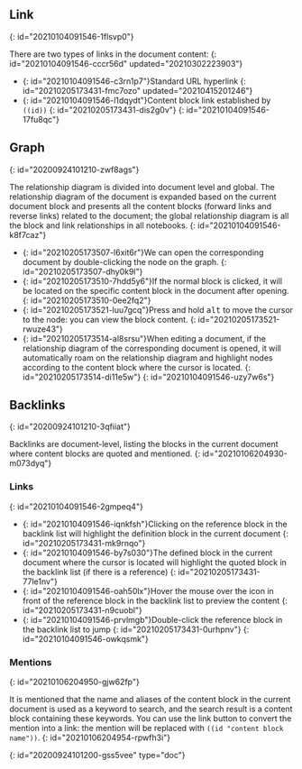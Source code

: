 ## Link
{: id="20210104091546-1flsvp0"}

There are two types of links in the document content:
{: id="20210104091546-cccr56d" updated="20210302223903"}

* {: id="20210104091546-c3rn1p7"}Standard URL hyperlink
  {: id="20210205173431-fmc7ozo" updated="20210415201246"}
* {: id="20210104091546-l1dqydt"}Content block link established by `((id))`
  {: id="20210205173431-dis2g0v"}
{: id="20210104091546-17fu8qc"}

## Graph
{: id="20200924101210-zwf8ags"}

The relationship diagram is divided into document level and global. The relationship diagram of the document is expanded based on the current document block and presents all the content blocks (forward links and reverse links) related to the document; the global relationship diagram is all the block and link relationships in all notebooks.
{: id="20210104091546-k8f7caz"}

* {: id="20210205173507-l6xit6r"}We can open the corresponding document by double-clicking the node on the graph.
  {: id="20210205173507-dhy0k9l"}
* {: id="20210205173510-7hdd5y6"}If the normal block is clicked, it will be located on the specific content block in the document after opening.
  {: id="20210205173510-0ee2fq2"}
* {: id="20210205173521-luu7gcq"}Press and hold <kbd>alt</kbd> to move the cursor to the node: you can view the block content.
  {: id="20210205173521-rwuze43"}
* {: id="20210205173514-al8srsu"}When editing a document, if the relationship diagram of the corresponding document is opened, it will automatically roam on the relationship diagram and highlight nodes according to the content block where the cursor is located.
  {: id="20210205173514-di11e5w"}
{: id="20210104091546-uzy7w6s"}

## Backlinks
{: id="20200924101210-3qfiiat"}

Backlinks are document-level, listing the blocks in the current document where content blocks are quoted and mentioned.
{: id="20210106204930-m073dyq"}

### Links
{: id="20210104091546-2gmpeq4"}

* {: id="20210104091546-iqnkfsh"}Clicking on the reference block in the backlink list will highlight the definition block in the current document
  {: id="20210205173431-mk9rnqo"}
* {: id="20210104091546-by7s030"}The defined block in the current document where the cursor is located will highlight the quoted block in the backlink list (if there is a reference)
  {: id="20210205173431-77le1nv"}
* {: id="20210104091546-oah50lx"}Hover the mouse over the icon in front of the reference block in the backlink list to preview the content
  {: id="20210205173431-n9cuobl"}
* {: id="20210104091546-prvlmgb"}Double-click the reference block in the backlink list to jump
  {: id="20210205173431-0urhpnv"}
{: id="20210104091546-owkqsmk"}

### Mentions
{: id="20210106204950-gjw62fp"}

It is mentioned that the name and aliases of the content block in the current document is used as a keyword to search, and the search result is a content block containing these keywords. You can use the link button to convert the mention into a link: the mention will be replaced with `((id "content block name"))`.
{: id="20210106204954-rpwfh3i"}


{: id="20200924101200-gss5vee" type="doc"}
